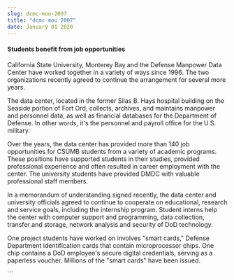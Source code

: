 ```yaml
---
slug: dcmc-mou-2007
title: "dcmc mou 2007"
date: January 01 2020
---
```


 
<h4>Students benefit from job opportunities</h4>
<p>
  California State University, Monterey Bay and the Defense Manpower Data Center
  have worked together in a variety of ways since 1996. The two organizations
  recently agreed to continue the arrangement for several more years.
</p>
<p>
  The data center, located in the former Silas B. Hays hospital building on the
  Seaside portion of Fort Ord, collects, archives, and maintains manpower and
  personnel data, as well as financial databases for the Department of Defense.
  In other words, it's the personnel and payroll office for the U.S. military.
</p>
<p>
  Over the years, the data center has provided more than 140 job opportunities
  for CSUMB students from a variety of academic programs. These positions have
  supported students in their studies, provided professional experience and
  often resulted in career employment with the center. The university students
  have provided DMDC with valuable professional staff members.
</p>
<p>
  In a memorandum of understanding signed recently, the data center and
  university officials agreed to continue to cooperate on educational, research
  and service goals, including the internship program. Student interns help the
  center with computer support and programming, data collection, transfer and
  storage, network analysis and security of DoD technology.
</p>
<p>
  One project students have worked on involves "smart cards," Defense Department
  identification cards that contain microprocessor chips. One chip contains a
  DoD employee's secure digital credentials, serving as a paperless voucher.
  Millions of the "smart cards" have been issued.
</p>
```
